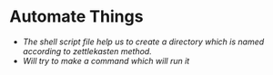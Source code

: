 # Automate Things

* *The shell script file help us to create a directory which is named according to zettlekasten method.*
* *Will try to make a command which will run it*